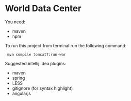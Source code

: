 # World Data Center

You need:

  - maven
  - npm
  
To run this project from terminal run the following command:

     mvn compile tomcat7:run-war

Suggested intellij idea plugins:

  - maven
  - spring
  - LESS
  - gitignore (for syntax highlight)
  - angularjs
